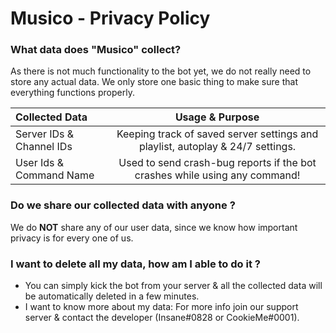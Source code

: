 # Musico - Privacy Policy

### What data does "Musico" collect?

As there is not much functionality to the bot yet, we do not really need to store any actual data.
We only store one basic thing to make sure that everything functions properly.

| Collected Data | Usage & Purpose |
| :------------- | :----------: |
| Server IDs & Channel IDs | Keeping track of saved server settings and playlist, autoplay & 24/7 settings.
| User Ids & Command Name | Used to send crash-bug reports if the bot crashes while using any command! |

### Do we share our collected data with anyone ?

We do **NOT** share any of our user data, since we know how important privacy is for every one of us.

### I want to delete all my data, how am I able to do it ?

- You can simply kick the bot from your server & all the collected data will be automatically deleted in a few minutes.
- I want to know more about my data: For more info join our support server & contact the developer (Insane#0828 or CookieMe#0001).

